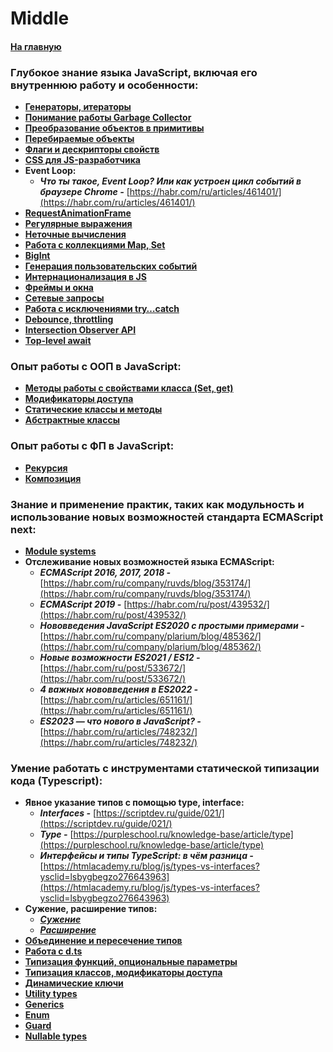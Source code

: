 # Middle

#### [На главную](../JS_TS.md)

### Глубокое знание языка JavaScript, включая его внутреннюю работу и особенности:

- [**Генераторы, итераторы**](https://learn.javascript.ru/generators-iterators)
- [**Понимание работы Garbage Collector**](https://learn.javascript.ru/garbage-collection)
- [**Преобразование объектов в примитивы**](https://learn.javascript.ru/object-toprimitive)
- [**Перебираемые объекты**](https://learn.javascript.ru/iterable)
- [**Флаги и дескрипторы свойств**](https://learn.javascript.ru/property-descriptors)
- [**CSS для JS-разработчика**](https://learn.javascript.ru/css-for-js)
- **Event Loop:**
  - **_Что ты такое, Event Loop? Или как устроен цикл событий в браузере Chrome -_** [https://habr.com/ru/articles/461401/](https://habr.com/ru/articles/461401/)
- [**RequestAnimationFrame**](https://html5.by/blog/what-is-requestanimationframe/)
- [**Регулярные выражения**](https://learn.javascript.ru/regular-expressions)
- [**Неточные вычисления**](https://q-pax.ru/blog/erid/it/front/js/javascript_number_round/?ysclid=lsbxvexue3560035944)
- [**Работа с коллекциями Map, Set**](https://learn.javascript.ru/map-set)
- [**BigInt**](https://learn.javascript.ru/bigint)
- [**Генерация пользовательских событий**](https://learn.javascript.ru/dispatch-events)
- [**Интернационализация в JS**](https://learn.javascript.ru/intl)
- [**Фреймы и окна**](https://learn.javascript.ru/frames-and-windows)
- [**Сетевые запросы**](https://learn.javascript.ru/network)
- [**Работа с исключениями try…catch**](https://doka.guide/js/try-catch/?ysclid=lsbxx337na747285611)
- [**Debounce, throttling**](https://webdevkin.ru/posts/frontend/kak-ispolzovat-throttle-i-debounce?ysclid=lsbxyllasb894312579)
- [**Intersection Observer API**](https://habr.com/ru/post/494670/)
- [**Top-level await**](https://habr.com/ru/articles/524068/)

### Опыт работы с ООП в JavaScript:

- [**Методы работы с свойствами класса (Set, get)**](https://metanit.com/web/javascript/4.14.php?ysclid=lsby24ihmh10357640)
- [**Модификаторы доступа**](https://learn.javascript.ru/private-protected-properties-methods?ysclid=lsby2uw39f800261595)
- [**Статические классы и методы**](https://metanit.com/web/javascript/4.17.php?ysclid=lsby4dwly9872306982)
- [**Абстрактные классы**](https://www.delftstack.com/howto/javascript/javascript-abstract-class/)

### Опыт работы с ФП в JavaScript:

- [**Рекурсия**](https://learn.javascript.ru/recursion)
- [**Композиция**](https://frontend-stuff.com/blog/composition/)

### Знание и применение практик, таких как модульность и использование новых возможностей стандарта ECMAScript next:

- [**Module systems**](https://habr.com/ru/companies/domclick/articles/532084/)
- **Отслеживание новых возможностей языка ECMAScript:**
  - **_ECMAScript 2016, 2017, 2018 -_** [https://habr.com/ru/company/ruvds/blog/353174/](https://habr.com/ru/company/ruvds/blog/353174/)
  - **_ECMAScript 2019 -_** [https://habr.com/ru/post/439532/](https://habr.com/ru/post/439532/)
  - **_Нововведения JavaScript ES2020 с простыми примерами -_** [https://habr.com/ru/company/plarium/blog/485362/](https://habr.com/ru/company/plarium/blog/485362/)
  - **_Новые возможности ES2021 / ES12 -_** [https://habr.com/ru/post/533672/](https://habr.com/ru/post/533672/)
  - **_4 важных нововведения в ES2022 -_** [https://habr.com/ru/articles/651161/](https://habr.com/ru/articles/651161/)
  - **_ES2023 — что нового в JavaScript? -_** [https://habr.com/ru/articles/748232/](https://habr.com/ru/articles/748232/)

### Умение работать с инструментами статической типизации кода (Typescript):

- **Явное указание типов с помощью type, interface:**
  - **_Interfaces -_** [https://scriptdev.ru/guide/021/](https://scriptdev.ru/guide/021/)
  - **_Type -_** [https://purpleschool.ru/knowledge-base/article/type](https://purpleschool.ru/knowledge-base/article/type)
  - **_Интерфейсы и типы TypeScript: в чём разница -_** [https://htmlacademy.ru/blog/js/types-vs-interfaces?ysclid=lsbygbegzo276643963](https://htmlacademy.ru/blog/js/types-vs-interfaces?ysclid=lsbygbegzo276643963)
- **Сужение, расширение типов:**
  - [**_Сужение_**](https://habr.com/ru/companies/macloud/articles/560594/)
  - [**_Расширение_**](https://bobbyhadz.com/blog/typescript-extend-type)
- [**Объединение и пересечение типов**](https://scriptdev.ru/guide/016/)
- [**Работа с d.ts**](https://www.typescriptlang.org/docs/handbook/declaration-files/templates/module-d-ts.html)
- [**Типизация функций, опциональные параметры**](https://it-dev-journal.ru/articles/funkcii-typescript?ysclid=lsbynuqhtj740911851)
- [**Типизация классов, модификаторы доступа**](https://habr.com/ru/companies/macloud/articles/563408/)
- [**Динамические ключи**](https://scriptdev.ru/guide/022/)
- [**Utility types**](https://www.typescriptlang.org/docs/handbook/utility-types.html)
- [**Generics**](https://scriptdev.ru/guide/032/)
- [**Enum**](https://scriptdev.ru/guide/015/)
- [**Guard**](https://scriptdev.ru/guide/036/)
- [**Nullable types**](https://www.cloudhadoop.com/typescript-null-type)
